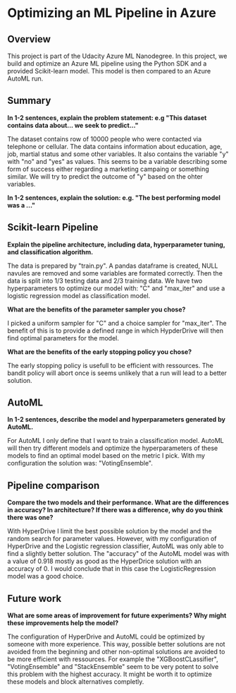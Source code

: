 # Optimizing an ML Pipeline in Azure

## Overview
This project is part of the Udacity Azure ML Nanodegree.
In this project, we build and optimize an Azure ML pipeline using the Python SDK and a provided Scikit-learn model.
This model is then compared to an Azure AutoML run.

## Summary
**In 1-2 sentences, explain the problem statement: e.g "This dataset contains data about... we seek to predict..."**

The dataset contains row of 10000 people who were contacted via telephone or cellular. The data contains information about education, age, job, martial status and some other variables. It also contains the variable "y" with "no" and "yes" as values. This seems to be a variable describing some form of success either regarding a marketing campaing or something similar. We will try to predict the outcome of "y" based on the ohter variables.

**In 1-2 sentences, explain the solution: e.g. "The best performing model was a ..."**

## Scikit-learn Pipeline
**Explain the pipeline architecture, including data, hyperparameter tuning, and classification algorithm.**

The data is prepared by "train.py". A pandas dataframe is created, NULL navules are removed and some variables are formated correctly. Then the data is split into 1/3 testing data and 2/3 training data. We have two hyperparameters to optimize our model with: "C" and "max_iter" and use a logistic regression model as classification model.

**What are the benefits of the parameter sampler you chose?**

I picked a uniform sampler for "C" and a choice sampler for "max_iter". The benefit of this is to provide a defined range in which HypderDrive will then find optimal parameters for the model.

**What are the benefits of the early stopping policy you chose?**

The early stopping policy is usefull to be efficient with ressources. The bandit policy will abort once is seems unlikely that a run will lead to a better solution.

## AutoML
**In 1-2 sentences, describe the model and hyperparameters generated by AutoML.**

For AutoML I only define that I want to train  a classification model. AutoML will then try different models and optimize the hyperparameters of these models to find an optimal model  based on the metric I pick.
With my configuration the solution was: "VotingEnsemble".

## Pipeline comparison
**Compare the two models and their performance. What are the differences in accuracy? In architecture? If there was a difference, why do you think there was one?**

With HyperDrive I limit the best possible solution by the model and the random search for parameter values. However, with my configuration of HyperDrive and the Logistic regression classifier, AutoML was only able to find a slightly better solution. The "accuracy" of the AutoML model was with a value of 0.918 mostly as good as the HyperDrice solution with an accuracy of 0. I would conclude that in this case the LogisticRegression model was a good choice.

## Future work
**What are some areas of improvement for future experiments? Why might these improvements help the model?**

The configuration of HyperDrive and AutoML could be optimized by someone with more experience. This way, possible better solutions are not avoided from the beginning and other non-optimal solutions are avoided to be more efficient with ressources. For example the "XGBoostCLassifier", "VotingEnsemble" and "StackEnsemble" seem to be very potent to solve this problem with the highest accuracy. It might be worth it to optimize these models and block alternatives completly.
